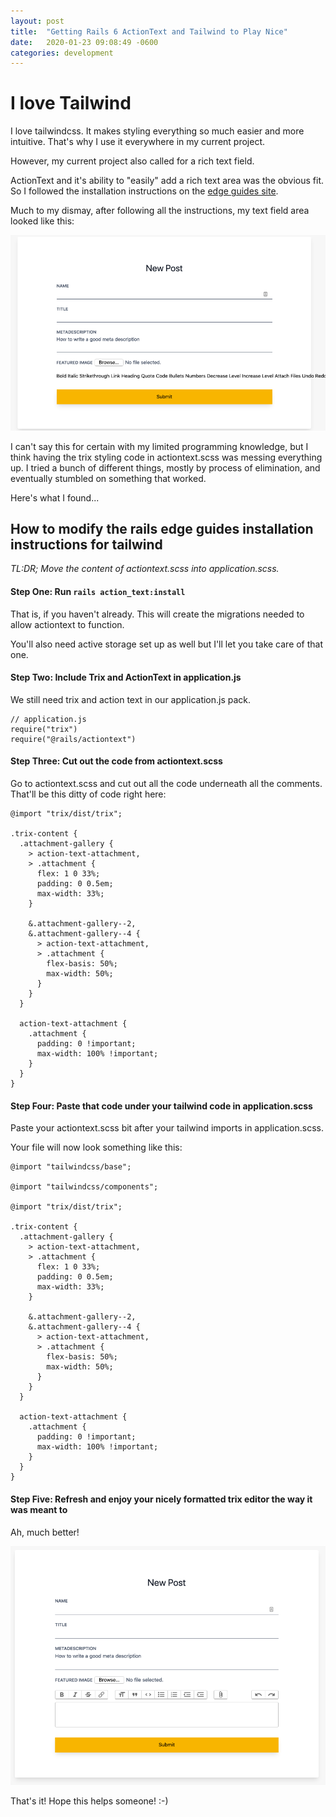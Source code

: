 ```yaml
---
layout: post
title:  "Getting Rails 6 ActionText and Tailwind to Play Nice"
date:   2020-01-23 09:08:49 -0600
categories: development
---
```


# I love Tailwind

I love tailwindcss. It makes styling everything so much easier and more intuitive. That's why I use it everywhere in my current project. 

However, my current project also called for a rich text field. 

ActionText and it's ability to "easily" add a rich text area was the obvious fit. So I followed the installation instructions on the [edge guides site](https://edgeguides.rubyonrails.org/action_text_overview.html).

Much to my dismay, after following all the instructions, my text field area looked like this: 

![That don't look right!](/assets/tailwind_rich_formatting_wrong.png) 


I can't say this for certain with my limited programming knowledge, but I think having the trix styling code in actiontext.scss was messing everything up. I tried a bunch of different things, mostly by process of elimination, and eventually stumbled on something that worked. 

Here's what I found...

## How to modify the rails edge guides installation instructions for tailwind

_TL:DR; Move the content of actiontext.scss into application.scss._


#### Step One: Run `rails action_text:install`

That is, if you haven't already. This will create the migrations needed to allow actiontext to function.

You'll also need active storage set up as well but I'll let you take care of that one.

#### Step Two: Include Trix and ActionText in application.js

We still need trix and action text in our application.js pack.
```
// application.js
require("trix")
require("@rails/actiontext")
```
#### Step Three:  Cut out the code from actiontext.scss

Go to actiontext.scss and cut out all the code underneath all the comments. That'll be this ditty of code right here:

```
@import "trix/dist/trix";

.trix-content {
  .attachment-gallery {
    > action-text-attachment,
    > .attachment {
      flex: 1 0 33%;
      padding: 0 0.5em;
      max-width: 33%;
    }

    &.attachment-gallery--2,
    &.attachment-gallery--4 {
      > action-text-attachment,
      > .attachment {
        flex-basis: 50%;
        max-width: 50%;
      }
    }
  }

  action-text-attachment {
    .attachment {
      padding: 0 !important;
      max-width: 100% !important;
    }
  }
}
```

#### Step Four: Paste that code under your tailwind code in application.scss

Paste your actiontext.scss bit after your tailwind imports in application.scss.

 Your file will now look something like this:
```
@import "tailwindcss/base";

@import "tailwindcss/components";

@import "trix/dist/trix";

.trix-content {
  .attachment-gallery {
    > action-text-attachment,
    > .attachment {
      flex: 1 0 33%;
      padding: 0 0.5em;
      max-width: 33%;
    }

    &.attachment-gallery--2,
    &.attachment-gallery--4 {
      > action-text-attachment,
      > .attachment {
        flex-basis: 50%;
        max-width: 50%;
      }
    }
  }

  action-text-attachment {
    .attachment {
      padding: 0 !important;
      max-width: 100% !important;
    }
  }
}

```

#### Step Five: Refresh and enjoy your nicely formatted trix editor the way it was meant to

Ah, much better!

![That does look right](/assets/tailwind_actiontext_right.png) 


That's it! Hope this helps someone! :-) 